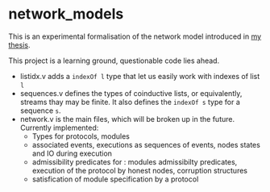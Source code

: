 # network_models
This is an experimental formalisation of the network model introduced in [my thesis](https://tel.archives-ouvertes.fr/tel-03583890/document).

This project is a learning ground, questionable code lies ahead.

* listidx.v adds a ```indexOf l``` type that let us easily work with indexes of list ```l```
* sequences.v defines the types of coinductive lists, or equivalently, streams thay may be finite. It also defines the ```indexOf s``` type for a sequence ```s```.
* network.v is the main files, which will be broken up in the future. Currently implemented:
  - Types for protocols, modules
  - associated events, executions as sequences of events, nodes states and IO during execution
  - admissibility predicates for : modules admissibilty predicates, execution of the protocol by honest nodes, corruption structures
  - satisfication of module specification by a protocol
